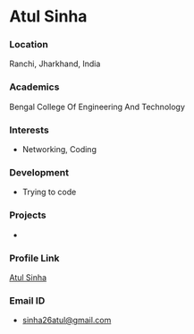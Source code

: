 # Atul Sinha

### Location

Ranchi, Jharkhand, India

### Academics

Bengal College Of Engineering And Technology

### Interests

- Networking, Coding

### Development

- Trying to code

### Projects

- 

### Profile Link

[Atul Sinha](https://github.com/Atulsinha20)

### Email ID

- sinha26atul@gmail.com
